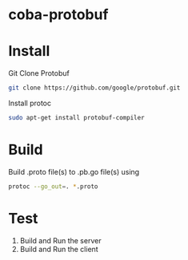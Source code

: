 # coba-protobuf

# Install
Git Clone Protobuf
```bash
git clone https://github.com/google/protobuf.git
```
Install protoc
```bash
sudo apt-get install protobuf-compiler
```

# Build 
Build .proto file(s) to .pb.go file(s) using 
```bash
protoc --go_out=. *.proto
```

# Test
1. Build and Run the server
2. Build and Run the client
